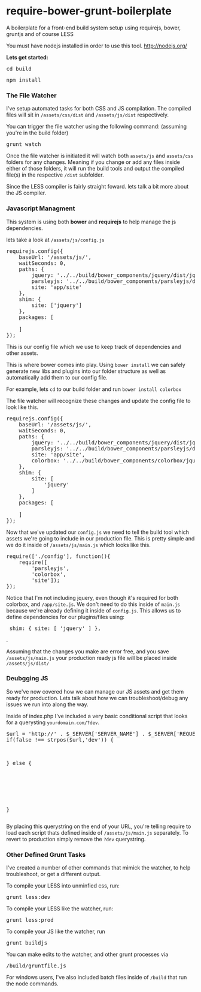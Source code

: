 require-bower-grunt-boilerplate
===============================

A boilerplate for a front-end build system setup using requirejs, bower, gruntjs and of course LESS

You must have nodejs installed in order to use this tool.  http://nodejs.org/

<b>Lets get started:</b>
<pre>cd build</pre>
<pre>npm install</pre>
<h3>The File Watcher</h3>
I've setup automated tasks for both CSS and JS compilation. The compiled files will sit in <code>/assets/css/dist</code> and <code>/assets/js/dist</code> respectively. 
 
You can trigger the file watcher using the following command:
(assuming you're in the build folder)
<br />
<pre>grunt watch</pre>
Once the file watcher is initiated it will watch both <code>assets/js</code> and <code>assets/css</code> folders for any changes. Meaning if you change or add any files inside either of those folders, it will run the build tools and output the compiled file(s) in the respective <code>/dist</code> subfolder.

Since the LESS compiler is fairly straight foward. lets talk a bit more about the JS compiler.

<h3>Javascript Managment</h3>
This system is using both <b>bower</b> and <b>requirejs</b> to help manage the js dependencies.

lets take a look at <code>/assets/js/config.js</code>

<pre>
requirejs.config({
    baseUrl: '/assets/js/',
    waitSeconds: 0,
    paths: {
        jquery: '../../build/bower_components/jquery/dist/jquery',
        parsleyjs: '../../build/bower_components/parsleyjs/dist/parsley',
        site: 'app/site'
    },
    shim: {
        site: ['jquery']
    },
    packages: [

    ]
});
</pre>

This is our config file which we use to keep track of dependencies and other assets. 

This is where bower comes into play. Using <code>bower install</code> we can safely generate new libs and plugins into our folder structure as well as automatically add them to our config file.  

For example, lets <code>cd</code> to our build folder and run <code>bower install colorbox</code>

The file watcher will recognize these changes and update the config file to look like this.

<pre>
requirejs.config({
    baseUrl: '/assets/js/',
    waitSeconds: 0,
    paths: {
        jquery: '../../build/bower_components/jquery/dist/jquery',
        parsleyjs: '../../build/bower_components/parsleyjs/dist/parsley',
        site: 'app/site',
        colorbox: '../../build/bower_components/colorbox/jquery.colorbox',
    },
    shim: {
        site: [
            'jquery'
        ]
    },
    packages: [

    ]
});
</pre>

Now that we've updated our  <code>config.js</code> we need to tell the build tool which assets we're going to include in our production file. This is pretty simple and we do it inside of <code>/assets/js/main.js</code> which looks like this.

<pre>
require(['./config'], function(){
    require([
        'parsleyjs',
        'colorbox',
        'site']);
});
</pre>


Notice that  I'm not including jquery, even though it's required for both colorbox, and <code>/app/site.js</code>. We don't need to do this inside of <code>main.js</code> because we're already defining it inside of <code>config.js</code>. This allows us to define dependencies for our plugins/files using:  <pre>  shim: {
        site: [
            'jquery'
        ]
    },
</pre>.

Assuming that the changes you make are error free, and you save <code>/assets/js/main.js</code> your production ready js file will be placed inside <code>/assets/js/dist/</code>

<h3>Deubgging JS</h3>

So we've now covered how we can manage our JS assets and get them ready for production. Lets talk about how we can troubleshoot/debug any issues we run into along the way.

Inside of index.php I've included a very basic conditional script that looks for a querysting <code>yourdomain.com/?dev</code>. 

<pre>
$url = 'http://' . $_SERVER['SERVER_NAME'] . $_SERVER['REQUEST_URI'];
if(false !== strpos($url,'dev')) { 
<script data-main="assets/js/main.js"  src="assets/js/require.min.js"></script>
} else {
<script src="assets/js/require.min.js"></script>
<script src="assets/js/dist/main.min.js?v=1"></script>
}
</pre>

By placing this querystring on the end of your URL, you're telling require to load each script thats defined inside of <code>/assets/js/main.js</code> separately. To revert to production simply remove the <code>?dev</code> querystring. 

<h3>Other Defined Grunt Tasks</h3>

I've created a number of other commands that mimick the watcher, to help troubleshoot, or get a different output.

To compile your LESS into unminfied css, run:

<pre>grunt less:dev</pre>

To compile your LESS like the watcher, run:
<pre>grunt less:prod</pre>

To compile your JS like the watcher, run
<pre>grunt buildjs</pre>


You can make edits to the watcher, and other grunt processes via <pre>/build/gruntfile.js</pre>

For windows users, I've also included batch files inside of <code>/build</code> that run the node commands.
